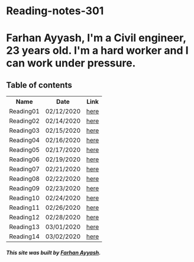 # Reading-notes-301

# Farhan Ayyash, I'm a Civil engineer, 23 years old. I'm a hard worker and I can work under pressure.

## Table of contents


<table>
  <tr>
    <th>Name</th>
    <th>Date</th>
    <th>Link</th>
  </tr>
  <tr>
    <td>Reading01</td>
    <td>02/12/2020</td>
    <td><a href="https://farhanayyash.github.io/Reading-notes-301/read01">here</a></td>
  </tr>
  <tr>
    <td>Reading02</td>
    <td>02/14/2020</td>
    <td><a href="https://farhanayyash.github.io/Reading-notes-301/read02">here</a></td>
  </tr>
  <tr>
    <td>Reading03</td>
    <td>02/15/2020</td>
    <td><a href="https://farhanayyash.github.io/Reading-notes-301/read03">here</a></td>
  </tr>
  <tr>
    <td>Reading04</td>
    <td>02/16/2020</td>
    <td><a href="https://farhanayyash.github.io/Reading-notes-301/read04">here</a></td>
  </tr>
  <tr>
    <td>Reading05</td>
    <td>02/17/2020</td>
    <td><a href="https://farhanayyash.github.io/Reading-notes-301/read05">here</a></td>
  </tr>
  <tr>
    <td>Reading06</td>
    <td>02/19/2020</td>
    <td><a href="https://farhanayyash.github.io/Reading-notes-301/read06">here</a></td>
  </tr>
  <tr>
    <td>Reading07</td>
    <td>02/21/2020</td>
    <td><a href="https://farhanayyash.github.io/Reading-notes-301/read07">here</a></td>
  </tr>
  <tr>
    <td>Reading08</td>
    <td>02/22/2020</td>
    <td><a href="https://farhanayyash.github.io/Reading-notes-301/read08">here</a></td>
  </tr>
   <tr>
    <td>Reading09</td>
    <td>02/23/2020</td>
    <td><a href="https://farhanayyash.github.io/Reading-notes-301/read09">here</a></td>
  </tr>
  <tr>
    <td>Reading10</td>
    <td>02/24/2020</td>
    <td><a href="https://farhanayyash.github.io/Reading-notes-301/read10">here</a></td>
  </tr>
  <tr>
    <td>Reading11</td>
    <td>02/26/2020</td>
    <td><a href="https://farhanayyash.github.io/Reading-notes-301/read11">here</a></td>
  </tr>
   <tr>
    <td>Reading12</td>
    <td>02/28/2020</td>
    <td><a href="https://farhanayyash.github.io/Reading-notes-301/read12">here</a></td>
  </tr>
  <tr>
    <td>Reading13</td>
    <td>03/01/2020</td>
    <td><a href="https://farhanayyash.github.io/Reading-notes-301/read13">here</a></td>
  </tr>
  <tr>
    <td>Reading14</td>
    <td>03/02/2020</td>
    <td><a href="https://farhanayyash.github.io/Reading-notes-301/read14">here</a></td>
  </tr>
</table>


##### This site was built by [Farhan Ayyash](https://github.com/farhanayyash). 